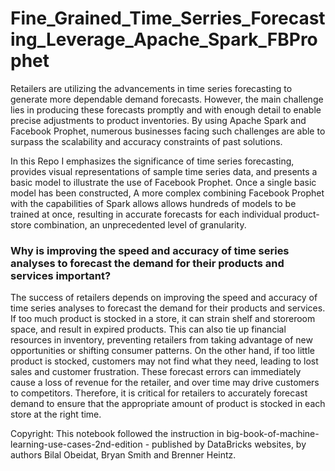# Fine_Grained_Time_Serries_Forecasting_Leverage_Apache_Spark_FBProphet

Retailers are utilizing the advancements in time series forecasting to generate more dependable demand forecasts. However, the main challenge lies in producing these forecasts promptly and with enough detail to enable precise adjustments to product inventories. By using Apache Spark and Facebook Prophet, numerous businesses facing such challenges are able to surpass the scalability and accuracy constraints of past solutions. 

In this Repo I emphasizes the significance of time series forecasting, provides visual representations of sample time series data, and presents a basic model to illustrate the use of Facebook Prophet. Once a single basic model has been constructed, A more complex combining Facebook Prophet with the capabilities of Spark allows allows hundreds of models to be trained at once, resulting in accurate forecasts for each individual product-store combination, an unprecedented level of granularity.

### Why is improving the speed and accuracy of time series analyses to forecast the demand for their products and services important?

The success of retailers depends on improving the speed and accuracy of time series analyses to forecast the demand for their products and services. If too much product is stocked in a store, it can strain shelf and storeroom space, and result in expired products. This can also tie up financial resources in inventory, preventing retailers from taking advantage of new opportunities or shifting consumer patterns. On the other hand, if too little product is stocked, customers may not find what they need, leading to lost sales and customer frustration. These forecast errors can immediately cause a loss of revenue for the retailer, and over time may drive customers to competitors. Therefore, it is critical for retailers to accurately forecast demand to ensure that the appropriate amount of product is stocked in each store at the right time.

Copyright: This notebook followed the instruction in big-book-of-machine-learning-use-cases-2nd-edition - published by DataBricks websites, by authors Bilal Obeidat, Bryan Smith and Brenner Heintz. 

